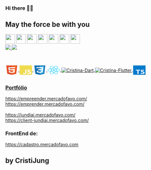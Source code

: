 ### Hi there 👩🏻


## May the force be with you 
<div>
 <img width="30" height="30" src="https://www.seekpng.com/png/detail/378-3780389_leia-icon-star-wars-icon-png.png"> 
 <img width="30" height="30" src="https://cdn.imgbin.com/20/11/21/imgbin-anakin-skywalker-computer-icons-sith-star-wars-star-wars-ray-kvPyGSbFS5y8PqACsqg2vNBCG.jpg">
 <img width="30" height="30" src="https://encrypted-tbn0.gstatic.com/images?q=tbn:ANd9GcROayHO2xIDxKaWSrkJKs1Wc-GuQqlLySDdqg&usqp=CAU">
 <img width="30" height="30" src="https://www.nicepng.com/png/detail/378-3780322_1024px-png-star-wars-icon-vector.png">
 <img width="30" height="30" src="https://www.pngitem.com/pimgs/m/204-2040760_contact-starwars-user-default-yoda-comments-users-icon.png">
 <img width="30" height="30" src="https://encrypted-tbn0.gstatic.com/images?q=tbn:ANd9GcTU_9IO6iRtik3rN1Rjxj6EU_B1_8iAlOa58w&usqp=CAU">
 <img width="30" height="30" src="https://www.pngitem.com/pimgs/m/51-510626_imperial-icon-star-wars-hd-png-download.png">

 <div>
  <a href="https://github.com/cristijung">
  <img height="180em" src="https://github-readme-stats.vercel.app/api?username=cristijung&show_icons=true&theme=light&include_all_commits=true&count_private=true"/>
  <img height="180em" src="https://github-readme-stats.vercel.app/api/top-langs/?username=cristijung&layout=compact&langs_count=7&theme=light"/>
  </div>
 
 ##
 
 
 <div style="display: inline_block"><br>
  <img align="center" alt="Cristina-HTML" height="30" width="40" src="https://raw.githubusercontent.com/devicons/devicon/master/icons/html5/html5-original.svg">
  <img align="center" alt="Cristina-JsLOVE" height="30" width="40" src="https://raw.githubusercontent.com/devicons/devicon/master/icons/javascript/javascript-plain.svg">  
  <img align="center" alt="Cristina-CSSLoveToo" height="30" width="40" src="https://raw.githubusercontent.com/devicons/devicon/master/icons/css3/css3-original.svg">
  <img align="center" alt="Cristina-REACT<3" height="30" width="40" src="https://raw.githubusercontent.com/devicons/devicon/master/icons/react/react-original.svg">
  <img align="center" alt="Cristina-Dart" height="30" width="40" src="https://cdn.jsdelivr.net/gh/devicons/devicon/icons/dart/dart-original.svg">
  <img align="center" alt="Cristina-Flutter" height="30" width="40" src="https://cdn.jsdelivr.net/gh/devicons/devicon/icons/flutter/flutter-original.svg">
  <img align="center" alt="Cristina-TypeScript" height="30" width="40" src="https://raw.githubusercontent.com/devicons/devicon/master/icons/typescript/typescript-plain.svg">  
</div>
  
##
  
 ### Portfólio
  https://empreender.mercadofavo.com/
  <br>
  https://emprender.mercadofavo.com/  
  <br>
  https://jundiai.mercadofavo.com/
  <br>
  https://client-jundiai.mercadofavo.com/
  ### FrontEnd de:
  https://cadastro.mercadofavo.com
  
  ## by CristiJung
  
  

